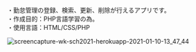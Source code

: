 ・勤怠管理の登録、検索、更新、削除が行えるアプリです。  
・作成目的：PHP言語学習の為。  
・使用言語：HTML/CSS/PHP  

![screencapture-wk-sch2021-herokuapp-2021-01-10-13_47_44](https://user-images.githubusercontent.com/73923419/104114721-f5b69100-534a-11eb-9a40-6933f1aea9ad.png)
